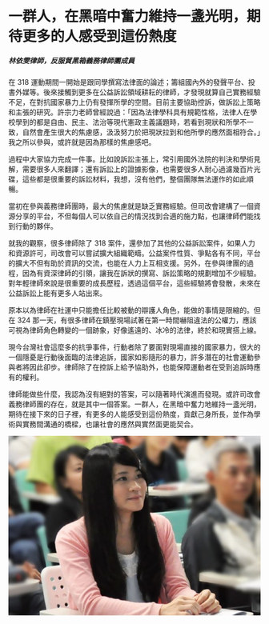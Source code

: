 # 一群人，在黑暗中奮力維持一盞光明，期待更多的人感受到這份熱度

##### 林依雯律師，反服貿黑箱義務律師團成員

在 318 運動期間一開始是跟同學撰寫法律面的論述；籌組國內外的發聲平台、投書外媒等。後來接觸到更多在公益訴訟領域耕耘的律師，才發現就算自己實務經驗不足，在對抗國家暴力上仍有發揮所學的空間。目前主要協助控訴，做訴訟上策略和主張的研究。許宗力老師曾經說過：「因為法律學科具有規範性格，法律人在學校學到的都是自由、民主、法治等現代憲政主義議題時，若看到現狀和所學不一致，自然會產生很大的焦慮感，汲汲努力於把現狀拉到和他所學的應然面相符合。」我之所以參與，或許就是因為那樣的焦慮感吧。

過程中大家協力完成一件事。比如說訴訟主張上，常引用國外法院的判決和學術見解，需要很多人來翻譯；還有訴訟上的證據影像，也需要很多人耐心過濾幾百片光碟，這些都是很重要的訴訟材料，我想，沒有他們，整個團隊無法運作的如此順暢。

當初在參與義務律師團時，最大的焦慮就是缺乏實務經驗。但司改會建構了一個資源分享的平台，不但每個人可以依自己的情況找到合適的施力點，也讓律師們能找到行動的夥伴。

就我的觀察，很多律師除了 318 案件，還參加了其他的公益訴訟案件，如果人力和資源許可，司改會可以嘗試擴大組織範疇。公益案件性質、爭點各有不同，平台的擴大不但有助於資訊的交流，也能在人力上互相支援。另外，在參與律團的過程，因為有資深律師的引領，讓我在訴狀的撰寫、訴訟策略的規劃增加不少經驗。對年輕律師來說是很重要的成長歷程，透過這個平台，這些經驗將會發散，未來在公益訴訟上能有更多人站出來。

原本以為律師在社運中只能擔任比較被動的辯護人角色，能做的事情是限縮的。但在 324 那一天，有很多律師在鎮壓現場試著在第一時間嚇阻違法的公權力，應該可視為律師角色轉變的一個跡象，好像遙遠的、冰冷的法律，終於和現實搭上線。

現今台灣社會這麼多的抗爭事件，行動者除了要面對現場直接的國家暴力，很大的一個隱憂是行動後面臨的法律追訴，國家如影隨形的暴力，許多潛在的社會運動參與者將因此卻步。律師除了在控訴上給予協助外，也能保障運動者在受到追訴時應有的權利。

律師能做些什麼，我認為沒有絕對的答案，可以隨著時代演進而發現。或許司改會義務律師團的存在，就是其中一個答案。一群人，在黑暗中奮力地維持一盞光明，期待在接下來的日子裡，有更多的人能感受到這份熱度，貢獻己身所長，並作為學術與實務間溝通的橋樑，也讓社會的應然與實然面更能契合。

![林依雯](images/7.jpg)
